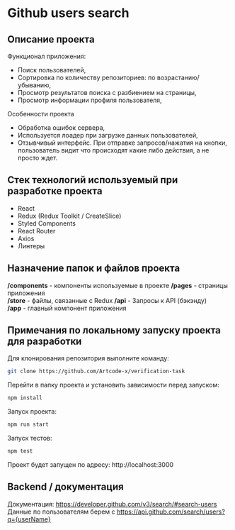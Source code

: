 # Github users search

## Описание проекта

Функционал приложения:

-   Поиск пользователей,
-   Сортировка по количеству репозиториев: по возрастанию/убыванию,
-   Просмотр результатов поиска с разбиением на страницы,
-   Просмотр информации профиля пользователя,

Особенности проекта

-   Обработка ошибок сервера,
-   Используется лоадер при загрузке данных пользователей,
-   Отзывчивый интерфейс. При отправке запросов/нажатия на кнопки, пользователь видит что происходят какие либо действия, а не просто ждет.

## Стек технологий используемый при разработке проекта

-   React
-   Redux (Redux Toolkit / CreateSlice)
-   Styled Components
-   React Router
-   Axios
-   Линтеры

## Назначение папок и файлов проекта

**/components** - компоненты используемые в проекте
**/pages** - страницы приложения  
**/store** - файлы, связанные с Redux
**/api** - Запросы к API (бэкэнду)  
**/app** - главный компонент приложения

## Примечания по локальному запуску проекта для разработки

Для клонирования репозитория выполните команду:

```bash
git clone https://github.com/Artcode-x/verification-task
```

Перейти в папку проекта и установить зависимости перед запуском:

```bash
npm install
```

Запуск проекта:

```bash
npm run start
```

Запуск тестов:

```bash
npm test
```

Проект будет запущен по адресу: http://localhost:3000

## Backend / документация

Документация: https://developer.github.com/v3/search/#search-users
Данные по пользователям берем с https://api.github.com/search/users?q={userName}
